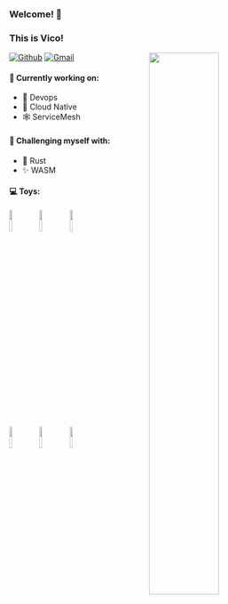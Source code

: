 ### Welcome! 🎃
### This is Vico!

<a href="https://github.com/vicoooo26">
  <img width="50%" align="right" src="https://github-readme-stats.vercel.app/api?username=vicoooo26&show_icons=true" />
</a>
<!-- <a href="https://github.com/vicoooo26">
  <img width="50%" align="right" src="https://github-readme-stats.vercel.app/api/top-langs/?username=vicoooo26&layout=compact&show_icons=true" />
</a> -->

[![Github](https://img.shields.io/badge/-Github-000?style=flat&logo=Github&logoColor=white)](https://github.com/vicoooo26)
[![Gmail](https://img.shields.io/badge/-Gmail-c14438?style=flat&logo=Gmail&logoColor=white)](mailto:vico24826@gmail.com)


#### 🔭 Currently working on:
- 🔗 Devops
- 🛫 Cloud Native
- 🕸 ServiceMesh

#### 👺 Challenging myself with:
- 🦀 Rust
- ✨ WASM


#### :computer: Toys:

<p>

<!-- <code><img width="10%" src="https://www.vectorlogo.zone/logos/golang/golang-ar21.svg"></code>
<code><img width="10%" src="https://www.vectorlogo.zone/logos/typescriptlang/typescriptlang-ar21.svg"></code>
<code><img width="10%" src="https://www.vectorlogo.zone/logos/java/java-ar21.svg"></code>
<br/> -->
<code><img width="10%" src="https://www.vectorlogo.zone/logos/docker/docker-ar21.svg"></code>
<code><img width="10%" src="https://www.vectorlogo.zone/logos/containerdio/containerdio-ar21.svg"></code>
<code><img width="10%" src="https://www.vectorlogo.zone/logos/kubernetes/kubernetes-ar21.svg"></code>
<br/>
<code><img width="10%" src="https://www.vectorlogo.zone/logos/istioio/istioio-ar21.svg"></code>
<code><img width="10%" src="https://www.vectorlogo.zone/logos/envoyproxyio/envoyproxyio-ar21.svg"></code>
<code><img width="10%" src="https://www.vectorlogo.zone/logos/vim/vim-ar21.svg"></code>

</p>

